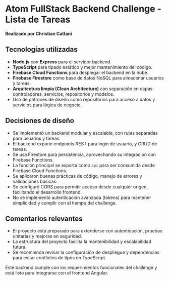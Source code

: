 # Atom FullStack Backend Challenge - Lista de Tareas
**Realizado por Christian Cattani**
## Tecnologías utilizadas
- **Node.js** con **Express** para el servidor backend.
- **TypeScript** para tipado estático y mejor mantenimiento del código.
- **Firebase Cloud Functions** para desplegar el backend en la nube.
- **Firebase Firestore** como base de datos NoSQL para almacenar usuarios y tareas.
- **Arquitectura limpia (Clean Architecture)** con separación en capas: controladores, servicios, repositorios y modelos.
- Uso de patrones de diseño como repositorios para acceso a datos y servicios para lógica de negocio.

## Decisiones de diseño
- Se implementó un backend modular y escalable, con rutas separadas para usuarios y tareas.
- El backend expone endpoints REST para login de usuario, y CRUD de tareas.
- Se usa Firestore para persistencia, aprovechando su integración con Firebase Functions.
- La función principal se exporta como `api` para ser consumida desde Firebase Cloud Functions.
- Se aplicaron buenas prácticas de código, manejo de errores y validaciones básicas.
- Se configuró CORS para permitir acceso desde cualquier origen, facilitando el desarrollo frontend.
- No se implementó autenticación avanzada (tokens) para mantener simplicidad y cumplir con el tiempo del challenge.

## Comentarios relevantes
- El proyecto está preparado para extenderse con autenticación, pruebas unitarias y mejoras en seguridad.
- La estructura del proyecto facilita la mantenibilidad y escalabilidad futura.
- Se recomienda revisar la configuración de despliegue y dependencias para evitar conflictos de tipos en TypeScript.

Este backend cumple con los requerimientos funcionales del challenge y está listo para integrarse con el frontend Angular.
